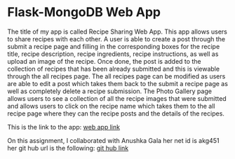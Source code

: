 # Flask-MongoDB Web App

The title of my app is called Recipe Sharing Web App. This app allows users to share recipes with each other. A user is able to create a post 
through the submit a recipe page and filling in the corresponding boxes for the recipe title, recipe description, recipe ingredients, recipe instructions, as well as upload an image of the recipe. Once done, the post is added to the collection of recipes that has been already submitted and this is viewable through the all recipes page. The all recipes page can be modified as users are able to edit a post which takes them back to the submit a recipe page as well as completely delete a recipe submission. The Photo Gallery page allows users to see a collection of all the recipe images that were submitted and allows users to click on the recipe name which takes them to the all recipe page where they can the recipe posts and the details of the recipes. 

This is the link to the app: [web app link](https://i6.cims.nyu.edu/~kw2777/web-app-gwenwang17/flask.cgi/)

On this assignment, I collaborated with Anushka Gala her net id is akg451
her git hub url is the following: [git hub link](https://github.com/anushka-gala)

